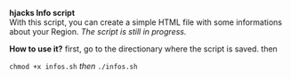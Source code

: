 **hjacks Info script** <br>
With this script, you can create a simple HTML file with some informations about your Region. *The script is still in progress.*

**How to use it?**
first, go to the directionary where the script is saved. then

``` chmod +x infos.sh ``` 
*then*
```./infos.sh```
